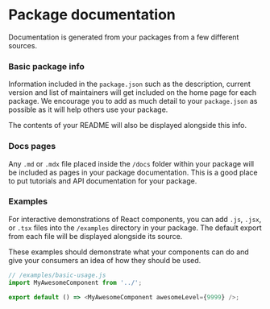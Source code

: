 # Package documentation

Documentation is generated from your packages from a few different sources.

### Basic package info

Information included in the `package.json` such as the description, current version and list of maintainers will get included on the home page for each package. We encourage you to add as much detail to your `package.json` as possible as it will help others use your package.

The contents of your README will also be displayed alongside this info.

### Docs pages

Any `.md` or `.mdx` file placed inside the `/docs` folder within your package will be included as pages in your package documentation. This is a good place to put tutorials and API documentation for your package.

### Examples

For interactive demonstrations of React components, you can add `.js`, `.jsx`, or `.tsx` files into the `/examples` directory in your package. The default export from each file will be displayed alongside its source.

These examples should demonstrate what your components can do and give your consumers an idea of how they should be used.

```js
// /examples/basic-usage.js
import MyAwesomeComponent from '../';

export default () => <MyAwesomeComponent awesomeLevel={9999} />;
```
